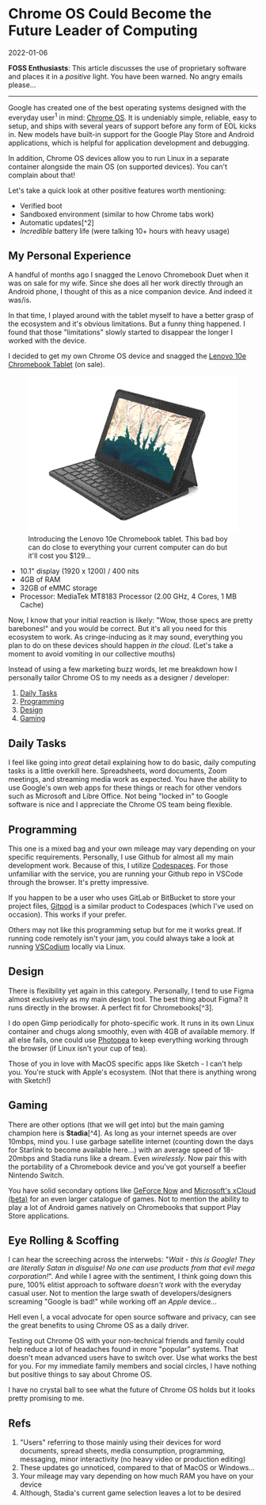 # Chrome OS Could Become the Future Leader of Computing

2022-01-06

**FOSS Enthusiasts**: This article discusses the use of proprietary software and places it in a *positive* light. You have been warned. No angry emails please...

- - -

Google has created one of the best operating systems designed with the everyday user<sup>1</sup> in mind: [Chrome OS](https://www.google.com/chromebook/chrome-os/). It is undeniably simple, reliable, easy to setup, and ships with several years of support before any form of EOL kicks in. New models have built-in support for the Google Play Store and Android applications, which is helpful for application development and debugging.

In addition, Chrome OS devices allow you to run Linux in a separate container alongside the main OS (on supported devices). You can't complain about that!

Let's take a quick look at other positive features worth mentioning:

- Verified boot
- Sandboxed environment (similar to how Chrome tabs work)
- Automatic updates[^2]
- *Incredible* battery life (were talking 10+ hours with heavy usage)

## My Personal Experience

A handful of months ago I snagged the Lenovo Chromebook Duet when it was on sale for my wife. Since she does all her work directly through an Android phone, I thought of this as a nice companion device. And indeed it was/is.

In that time, I played around with the tablet myself to have a better grasp of the ecosystem and it's obvious limitations. But a funny thing happened. I found that those "limitations" slowly started to disappear the longer I worked with the device.

I decided to get my own Chrome OS device and snagged the [Lenovo 10e Chromebook Tablet](https://www.lenovo.com/ca/en/laptops/lenovo/student-chromebooks/Lenovo-10e-Chromebook-Tablet/p/82AM000EUS) (on sale).

<figure>
    <img src="/public/images/lenovo-tablet.png" alt="Lenovo 10e Tablet">
    <figcaption>Introducing the Lenovo 10e Chromebook tablet. This bad boy can do close to everything your current computer can do but it'll cost you $129...</figcaption>
</figure>


- 10.1" display (1920 x 1200) / 400 nits
- 4GB of RAM
- 32GB of eMMC storage
- Processor: MediaTek MT8183 Processor (2.00 GHz, 4 Cores, 1 MB Cache)

Now, I know that your initial reaction is likely: "Wow, those specs are pretty barebones!" and you would be correct. But it's all you need for this ecosystem to work. As cringe-inducing as it may sound, everything you plan to do on these devices should happen *in the cloud*. (Let's take a moment to avoid vomiting in our collective mouths)

Instead of using a few marketing buzz words, let me breakdown how I personally tailor Chrome OS to my needs as a designer / developer:

1. [Daily Tasks](#daily-tasks)
2. [Programming](#programming)
3. [Design](#design)
4. [Gaming](#gaming)

## Daily Tasks

I feel like going into *great* detail explaining how to do basic, daily computing tasks is a little overkill here. Spreadsheets, word documents, Zoom meetings, and streaming media work as expected. You have the ability to use Google's own web apps for these things or reach for other vendors such as Microsoft and Libre Office. Not being "locked in" to Google software is nice and I appreciate the Chrome OS team being flexible.

## Programming

This one is a mixed bag and your own mileage may vary depending on your specific requirements. Personally, I use Github for almost all my main development work. Because of this, I utilize [Codespaces](https://github.com/features/codespaces). For those unfamiliar with the service, you are running your Github repo in VSCode through the browser. It's pretty impressive.

If you happen to be a user who uses GitLab or BitBucket to store your project files, [Gitpod](https://www.gitpod.io/) is a similar product to Codespaces (which I've used on occasion). This works if your prefer.

Others may not like this programming setup but for me it works great. If running code remotely isn't your jam, you could always take a look at running [VSCodium](https://vscodium.com/) locally via Linux.

## Design

There is flexibility yet again in this category. Personally, I tend to use Figma almost exclusively as my main design tool. The best thing about Figma? It runs directly in the browser. A perfect fit for Chromebooks[^3].

I do open Gimp periodically for photo-specific work. It runs in its own Linux container and chugs along smoothly, even with 4GB of available memory. If all else fails, one could use [Photopea](https://www.photopea.com/) to keep everything working through the browser (if Linux isn't your cup of tea).

Those of you in love with MacOS specific apps like Sketch - I can't help you. You're stuck with Apple's ecosystem. (Not that there is anything wrong with Sketch!)

## Gaming

There are other options (that we will get into) but the main gaming champion here is **Stadia**[^4]. As long as your internet speeds are over 10mbps, mind you. I use garbage satellite internet (counting down the days for Starlink to become available here...) with an average speed of 18-20mbps and Stadia runs like a dream. Even *wirelessly*. Now pair this with the portability of a Chromebook device and you've got yourself a beefier Nintendo Switch.

You have solid secondary options like [GeForce Now](https://play.geforcenow.com/mall/#/layout/games) and [Microsoft's xCloud (beta)](https://www.xbox.com/en-CA/xbox-game-pass/cloud-gaming) for an even larger catalogue of games. Not to mention the ability to play a lot of Android games natively on Chromebooks that support Play Store applications.

## Eye Rolling &amp; Scoffing

I can hear the screeching across the interwebs: "*Wait - this is Google! They are literally Satan in disguise! No one can use products from that evil mega corporation!*". And while I agree with the sentiment, I think going down this pure, 100% elitist approach to software *doesn't work* with the everyday casual user. Not to mention the large swath of developers/designers screaming "Google is bad!" while working off an *Apple* device...

Hell even I, a vocal advocate for open source software and privacy, can see the great benefits to using Chrome OS as a daily driver. 

Testing out Chrome OS with your non-technical friends and family could help reduce a lot of headaches found in more "popular" systems. That doesn't mean advanced users have to switch over. Use what works the best for you. For my immediate family members and social circles, I have nothing but positive things to say about Chrome OS.

I have no crystal ball to see what the future of Chrome OS holds  but it looks pretty promising to me.


## Refs

1. "Users" referring to those mainly using their devices for word documents, spread sheets, media consumption, programming, messaging, minor interactivity (no heavy video or production editing)
2. These updates go unnoticed, compared to that of MacOS or Windows...
3. Your mileage may vary depending on how much RAM you have on your device
4. Although, Stadia's current game selection leaves a lot to be desired
